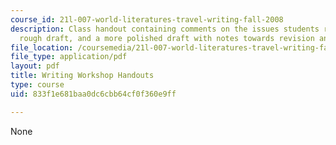 ```yaml
---
course_id: 21l-007-world-literatures-travel-writing-fall-2008
description: Class handout containing comments on the issues students raised, an analysed
  rough draft, and a more polished draft with notes towards revision and comparison.
file_location: /coursemedia/21l-007-world-literatures-travel-writing-fall-2008/833f1e681baa0dc6cbb64cf0f360e9ff_writ_work_hand.pdf
file_type: application/pdf
layout: pdf
title: Writing Workshop Handouts
type: course
uid: 833f1e681baa0dc6cbb64cf0f360e9ff

---
```

None